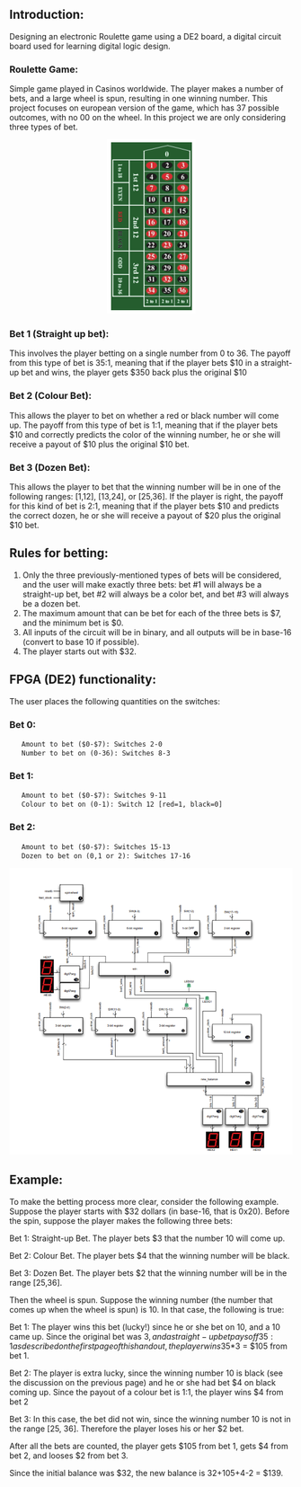 ## Introduction:
Designing an electronic Roulette game using a DE2 board, a digital circuit board used for learning 
digital logic design.

### Roulette Game: 
Simple game played in Casinos worldwide. The player makes a number of bets, and a
large wheel is spun, resulting in one winning number.
This project focuses on european version of the game, which has 37 possible outcomes, with no 00
on the wheel. In this project we are only considering three types of bet.



<p align="center">
  <img src="/gamePreview.png">
</p>

### Bet 1 (Straight up bet): 
This involves the player betting on a single number from 0 to 36. The payoff 
from this type of bet is 35:1, meaning that if the player bets $10 in a straight-up bet and wins, 
the player gets $350 back plus the original $10

### Bet 2 (Colour Bet): 
This allows the player to bet on whether a red or black number will come up. The 
payoff from this type of bet is 1:1, meaning that if the player bets $10 and correctly predicts 
the color of the winning number, he or she will receive a payout of $10 plus the original $10 bet.

### Bet 3 (Dozen Bet): 
This allows the player to bet that the winning number will be in one of the following
ranges: [1,12], [13,24], or [25,36]. If the player is right, the payoff for this kind of bet is 2:1,
meaning that if the player bets $10 and predicts the correct dozen, he or she will receive a payout
of $20 plus the original $10 bet.

## Rules for betting: 
1. Only the three previously-mentioned types of bets will be considered, and the user will make
exactly three bets: bet #1 will always be a straight-up bet, bet #2 will always be a color bet, 
and bet #3 will always be a dozen bet.
2. The maximum amount that can be bet for each of the three bets is $7, and the minimum bet is $0.
3. All inputs of the circuit will be in binary, and all outputs will be in base-16 (convert to base 10 if possible).
4. The player starts out with $32.

## FPGA (DE2) functionality: 

The user places the following quantities on the switches:
### Bet 0: 
       Amount to bet ($0-$7): Switches 2-0
       Number to bet on (0-36): Switches 8-3
### Bet 1: 
       Amount to bet ($0-$7): Switches 9-11
       Colour to bet on (0-1): Switch 12 [red=1, black=0]
### Bet 2: 
       Amount to bet ($0-$7): Switches 15-13
       Dozen to bet on (0,1 or 2): Switches 17-16
       
<p align="center">  <img src="/datapath.png"> </p> 

## Example: 
To make the betting process more clear, consider the following example. 
Suppose the player starts with $32 dollars (in base-16, that is 0x20). Before the spin, suppose the player makes the following three bets:

Bet 1: Straight-up Bet. The player bets $3 that the number 10 will come up.

Bet 2: Colour Bet. The player bets $4 that the winning number will be black.

Bet 3: Dozen Bet. The player bets $2 that the winning number will be in the range [25,36].

Then the wheel is spun. Suppose the winning number (the number that comes up when the wheel is spun) is 10. In that case, the following is true:

Bet 1: The player wins this bet (lucky!) since he or she bet on 10, and a 10 came up. Since the original bet was $3, and a straight-up bet pays off 35:1 as described on the first page of this handout, the player wins 35*$3 = $105 from bet 1.

Bet 2: The player is extra lucky, since the winning number 10 is black (see the discussion on the previous page) and he or she had bet $4 on black coming up. Since the payout of a colour bet is 1:1, the player wins $4 from bet 2

Bet 3: In this case, the bet did not win, since the winning number 10 is not in the range [25, 36]. 
Therefore the player loses his or her $2 bet.

After all the bets are counted, the player gets $105 from bet 1, gets $4 from bet 2, and looses $2 from bet 3. 

Since the initial balance was $32, the new balance is 32+105+4-2 = $139.

       

